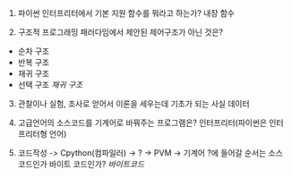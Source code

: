 1. 파이썬 인터프리터에서 기본 지원 함수를 뭐라고 하는가?
내장 함수

2. 구조적 프로그래밍 패러다임에서 제안된 제어구조가 아닌 것은?
- 순차 구조
- 반복 구조
- 재귀 구조
- 선택 구조
*재귀 구조*

3. 관찰이나 실험, 조사로 얻어서 이론을 세우는데 기초가 되는 사실
데이터

4. 고급언어의 소스코드를 기계어로 바꿔주는 프로그램은?
인터프리터(파이썬은 인터프리터형 언어)

5. 코드작성 -> Cpython(컴파일러) -> ? -> PVM -> 기계어
?에 들어갈 순서는 소스 코드인가 바이트 코드인가?
*바이트코드*